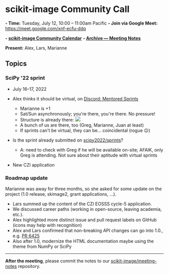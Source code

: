 # scikit-image Community Call

**- Time:** Tuesday, July 12, 10:00 – 11:00am Pacific
**- Join via Google Meet:** https://meet.google.com/xnf-ecfu-ddq

**- [scikit-image Community Calendar](https://scientific-python.org/calendars/skimage.ics)**
**- [Archive — Meeting Notes](https://github.com/scikit-image/meeting-notes)**

**Present:** Alex, Lars, Marianne


## Topics

### SciPy '22 sprint

* July 16–17, 2022
* Alex thinks it should be virtual, on [Discord: Mentored Sprints](https://discord.gg/EvmCVQ3xTU)
    * Marianne is +1
    * Sat/Sun asynchronously; you're there, you're there. No pressure!
    * Structure is already there:
![](https://i.imgur.com/sgdMFad.png)
    * A bunch of us are there, too (Greg, Marianne, Juan at least)
    * If sprints can't be virtual, they can be... coincidental (rogue :wink:)
* Is the sprint already submitted on [scipy2022/sprints](https://www.scipy2022.scipy.org/sprints)?
    * A: need to check with Greg if he will be available on-site; AFAIK, only Greg is attending. Not sure about their aptitude with virtual sprints

* New CZI application

### Roadmap update

Marianne was away for three months, so she asked for some update on the project
(1.0 release, skimage2, grant applications, ...).

* Lars summed up the content of the CZI EOSSS cycle-5 application.
* We discussed career paths (working in open-source, leaving academia, etc.).
* Alex highlighted more distinct issue and pull request labels on GitHub (icons may help with recognition)
* Alex and Lars confirmed that non-breaking API changes can go into 1.0., e.g. [PR 6425](https://github.com/scikit-image/scikit-image/issues/6425)
* Also after 1.0, modernize the HTML documentation maybe using the theme from NumPy or SciPy

-------------------------------------------------

**After the meeting**, please commit the notes to our [scikit-image/meeting-notes](https://github.com/scikit-image/meeting-notes) repository.
